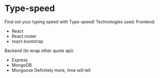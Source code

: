 # Type-speed
Find out your typing speed with Type-speed!
Technologies used:
Frontend:
- React
- React router
- react-bootstrap

Backend (to wrap other quote api):
- Express
- MongoDB
- Mongoose
Definitely more, time will tell